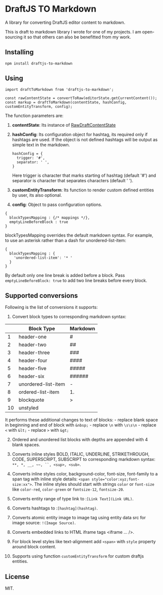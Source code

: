 # DraftJS TO Markdown

A library for converting DraftJS editor content to markdown.

This is draft to markdown library I wrote for one of my projects. I am open-sourcing it so that others can also be benefitted from my work.

## Installing

`npm install draftjs-to-markdown`

## Using

```
import draftToMarkdown from 'draftjs-to-markdown';

const rawContentState = convertToRaw(editorState.getCurrentContent());
const markup = draftToMarkdown(contentState, hashConfig, customEntityTransform, config);
```
The function parameters are:

1. **contentState**: Its instance of  [RawDraftContentState](https://facebook.github.io/draft-js/docs/api-reference-data-conversion.html#content)

2. **hashConfig**: Its configuration object for hashtag, its required only if hashtags are used. If the object is not defined hashtags will be output as simple text in the markdown.
    ```
    hashConfig = {
      trigger: '#',
      separator: ' ',
    }
    ```
    Here trigger is character that marks starting of hashtag (default '#') and separator is character that separates characters (default ' ').

3. **customEntityTransform**: Its function to render custom defined entities by user, its also optional.

4. **config**: Object to pass configuration options.
```
{
  blockTypesMapping : {/* mappings */},
  emptyLineBeforeBlock : true
}
```
blockTypesMapping overrides the default markdown syntax. For example, to use an asterisk rather than a dash for unordered-list-item:
```
{
  blockTypesMapping : {
    'unordered-list-item': '* '
  }
}
```
By default only one line break is added before a block. Pass ```emptyLineBeforeBlock: true``` to add two line breaks before every block.

## Supported conversions
Following is the list of conversions it supports:

1. Convert block types to corresponding markdown syntax:

  || Block Type | Markdown |
  | -------- | -------- | -------- |
  | 1 | header-one | # |
  | 2 | header-two | ## |
  | 3 | header-three | ### |
  | 4 | header-four | #### |
  | 5 | header-five | ##### |
  | 6 | header-six | ###### |
  | 7 | unordered-list-item | - |
  | 8 | ordered-list-item | 1. |
  | 9 | blockquote | > |
  | 10 | unstyled |  |

  It performs these additional changes to text of blocks:
    - replace blank space in beginning and end of block with `&nbsp;`
    - replace `\n` with `\s\s\n`
    - replace `<` with `&lt;`
    - replace `>` with `&gt;`

2. Ordered and unordered list blocks with depths are appended with 4 blank spaces.

3. Converts inline styles BOLD, ITALIC, UNDERLINE, STRIKETHROUGH, CODE, SUPERSCRIPT, SUBSCRIPT to corresponding markdown syntax: `**, *, __, ~~, ``, <sup>, <sub>`.

4. Converts inline styles color, background-color, font-size, font-family to a span tag with inline style details:
`<span style="color:xyz;font-size:xx">`. The inline styles should start with strings `color` or `font-size` like `color-red`, `color-green` or `fontsize-12`, `fontsize-20`.

5. Converts entity range of type link to :`[Link Text](Link URL)`.

6. Converts hashtags to :`[hashtag](hashtag)`.

7. Converts atomic entity image to image tag using entity data src for image source: `!(Image Source)`.

8. Converts embedded links to HTML iframe tags <iframe ... />.

9. For block level styles like text-alignment add `<span>` with `style` property around block content.

10. Supports using function `customEntityTransform` for custom draftjs entities.

## License
MIT.
